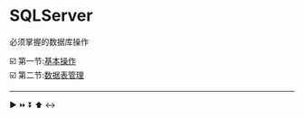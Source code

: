 # SQLServer
必须掌握的数据库操作

:ballot_box_with_check: 第一节:<a href="001--基本操作.md">基本操作<a><br>
:ballot_box_with_check: 第二节:<a href="002-数据表管理.md">数据表管理<a><br>
  
-----------------------------------------------------------
:arrow_forward:
:fast_forward:
:arrow_double_down:
:arrow_up:
:left_right_arrow:
